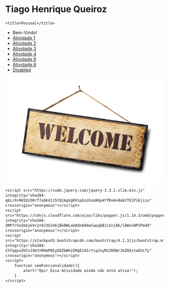 # Tiago Henrique Queiroz
<html lang="pt-br">
  <head>
    <!-- Meta tags Obrigatórias -->
    <meta charset="utf-8">
    <meta name="viewport" content="width=device-width, initial-scale=1, shrink-to-fit=no">
      <script src="Logger.js"></script>
    <!-- Bootstrap CSS -->
    <link rel="stylesheet" href="https://stackpath.bootstrapcdn.com/bootstrap/4.1.3/css/bootstrap.min.css" integrity="sha384-MCw98/SFnGE8fJT3GXwEOngsV7Zt27NXFoaoApmYm81iuXoPkFOJwJ8ERdknLPMO" crossorigin="anonymous">

    <title>Pessoal</title>
  </head>
  <body>
        <ul class="nav nav-pills">
                <li class="nav-item">
                  <a class="nav-link active">Bem-Vindo!</a>
                </li>
                <li class="nav-item">
                  <a class="nav-link" href="Curriculo.html">Atividade 1</a>
                </li>   
                <li class="nav-item">
                  <a class="nav-link" href="#" onclick="semFuncionalidade()">Atividade 2</a>
                </li>
                <li class="nav-item">
                  <a class="nav-link" href="Atividade3">Atividade 3</a>
                </li>
                <li class="nav-item">
                  <a class="nav-link" href="Mapa.html">Atividade 4</a>
                </li> 
                <li class="nav-item">
                  <a class="nav-link" href="youtube.html">Atividade 8</a>
                </li> 
                <li class="nav-item">
                  <a class="nav-link" href="persistencia.html">Atividade 8</a>
                </li>  
                <li class="nav-item">
                  <a class="nav-link disabled" href="#" onclick="semFuncionalidade()">Disabled</a>
                </li>
              </ul>
        <img src="welcome.jpg"/>


    <script src="https://code.jquery.com/jquery-3.3.1.slim.min.js" integrity="sha384-q8i/X+965DzO0rT7abK41JStQIAqVgRVzpbzo5smXKp4YfRvH+8abtTE1Pi6jizo" crossorigin="anonymous"></script>
    <script src="https://cdnjs.cloudflare.com/ajax/libs/popper.js/1.14.3/umd/popper.min.js" integrity="sha384-ZMP7rVo3mIykV+2+9J3UJ46jBk0WLaUAdn689aCwoqbBJiSnjAK/l8WvCWPIPm49" crossorigin="anonymous"></script>
    <script src="https://stackpath.bootstrapcdn.com/bootstrap/4.1.3/js/bootstrap.min.js" integrity="sha384-ChfqqxuZUCnJSK3+MXmPNIyE6ZbWh2IMqE241rYiqJxyMiZ6OW/JmZQ5stwEULTy" crossorigin="anonymous"></script>
    <script>
        function semFuncionalidade(){
            alert("Ops! Essa Atividade ainda não está ativa!");
        }
    </script>
  </body>
</html>
